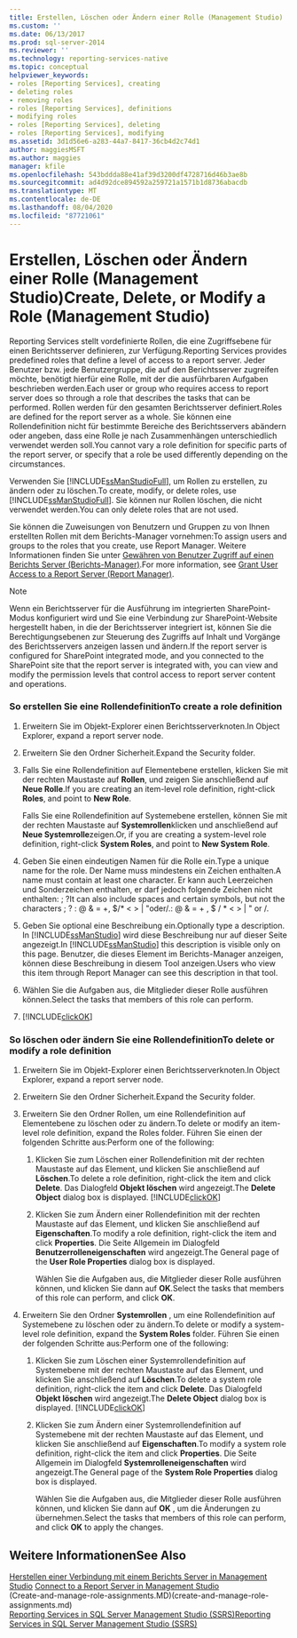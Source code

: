 ```yaml
---
title: Erstellen, Löschen oder Ändern einer Rolle (Management Studio) | Microsoft-Dokumentation
ms.custom: ''
ms.date: 06/13/2017
ms.prod: sql-server-2014
ms.reviewer: ''
ms.technology: reporting-services-native
ms.topic: conceptual
helpviewer_keywords:
- roles [Reporting Services], creating
- deleting roles
- removing roles
- roles [Reporting Services], definitions
- modifying roles
- roles [Reporting Services], deleting
- roles [Reporting Services], modifying
ms.assetid: 3d1d56e6-a283-44a7-8417-36cb4d2c74d1
author: maggiesMSFT
ms.author: maggies
manager: kfile
ms.openlocfilehash: 543bddda88e41af39d3200df4728716d46b3ae8b
ms.sourcegitcommit: ad4d92dce894592a259721a1571b1d8736abacdb
ms.translationtype: MT
ms.contentlocale: de-DE
ms.lasthandoff: 08/04/2020
ms.locfileid: "87721061"
---
```

# <a name="create-delete-or-modify-a-role-management-studio"></a><span data-ttu-id="3242d-102">Erstellen, Löschen oder Ändern einer Rolle (Management Studio)</span><span class="sxs-lookup"><span data-stu-id="3242d-102">Create, Delete, or Modify a Role (Management Studio)</span></span>
  <span data-ttu-id="3242d-103">Reporting Services stellt vordefinierte Rollen, die eine Zugriffsebene für einen Berichtsserver definieren, zur Verfügung.</span><span class="sxs-lookup"><span data-stu-id="3242d-103">Reporting Services provides predefined roles that define a level of access to a report server.</span></span> <span data-ttu-id="3242d-104">Jeder Benutzer bzw. jede Benutzergruppe, die auf den Berichtsserver zugreifen möchte, benötigt hierfür eine Rolle, mit der die ausführbaren Aufgaben beschrieben werden.</span><span class="sxs-lookup"><span data-stu-id="3242d-104">Each user or group who requires access to report server does so through a role that describes the tasks that can be performed.</span></span> <span data-ttu-id="3242d-105">Rollen werden für den gesamten Berichtsserver definiert.</span><span class="sxs-lookup"><span data-stu-id="3242d-105">Roles are defined for the report server as a whole.</span></span> <span data-ttu-id="3242d-106">Sie können eine Rollendefinition nicht für bestimmte Bereiche des Berichtsservers abändern oder angeben, dass eine Rolle je nach Zusammenhängen unterschiedlich verwendet werden soll.</span><span class="sxs-lookup"><span data-stu-id="3242d-106">You cannot vary a role definition for specific parts of the report server, or specify that a role be used differently depending on the circumstances.</span></span>  
  
 <span data-ttu-id="3242d-107">Verwenden Sie [!INCLUDE[ssManStudioFull](../../includes/ssmanstudiofull-md.md)], um Rollen zu erstellen, zu ändern oder zu löschen.</span><span class="sxs-lookup"><span data-stu-id="3242d-107">To create, modify, or delete roles, use [!INCLUDE[ssManStudioFull](../../includes/ssmanstudiofull-md.md)].</span></span> <span data-ttu-id="3242d-108">Sie können nur Rollen löschen, die nicht verwendet werden.</span><span class="sxs-lookup"><span data-stu-id="3242d-108">You can only delete roles that are not used.</span></span>  
  
 <span data-ttu-id="3242d-109">Sie können die Zuweisungen von Benutzern und Gruppen zu von Ihnen erstellten Rollen mit dem Berichts-Manager vornehmen:</span><span class="sxs-lookup"><span data-stu-id="3242d-109">To assign users and groups to the roles that you create, use Report Manager.</span></span> <span data-ttu-id="3242d-110">Weitere Informationen finden Sie unter [Gewähren von Benutzer Zugriff auf einen Berichts Server &#40;Berichts-Manager&#41;](grant-user-access-to-a-report-server.md).</span><span class="sxs-lookup"><span data-stu-id="3242d-110">For more information, see [Grant User Access to a Report Server &#40;Report Manager&#41;](grant-user-access-to-a-report-server.md).</span></span>  
  
> [!NOTE]  
>  <span data-ttu-id="3242d-111">Wenn ein Berichtsserver für die Ausführung im integrierten SharePoint-Modus konfiguriert wird und Sie eine Verbindung zur SharePoint-Website hergestellt haben, in die der Berichtsserver integriert ist, können Sie die Berechtigungsebenen zur Steuerung des Zugriffs auf Inhalt und Vorgänge des Berichtsservers anzeigen lassen und ändern.</span><span class="sxs-lookup"><span data-stu-id="3242d-111">If the report server is configured for SharePoint integrated mode, and you connected to the SharePoint site that the report server is integrated with, you can view and modify the permission levels that control access to report server content and operations.</span></span>  
  
### <a name="to-create-a-role-definition"></a><span data-ttu-id="3242d-112">So erstellen Sie eine Rollendefinition</span><span class="sxs-lookup"><span data-stu-id="3242d-112">To create a role definition</span></span>  
  
1.  <span data-ttu-id="3242d-113">Erweitern Sie im Objekt-Explorer einen Berichtsserverknoten.</span><span class="sxs-lookup"><span data-stu-id="3242d-113">In Object Explorer, expand a report server node.</span></span>  
  
2.  <span data-ttu-id="3242d-114">Erweitern Sie den Ordner Sicherheit.</span><span class="sxs-lookup"><span data-stu-id="3242d-114">Expand the Security folder.</span></span>  
  
3.  <span data-ttu-id="3242d-115">Falls Sie eine Rollendefinition auf Elementebene erstellen, klicken Sie mit der rechten Maustaste auf **Rollen**, und zeigen Sie anschließend auf **Neue Rolle**.</span><span class="sxs-lookup"><span data-stu-id="3242d-115">If you are creating an item-level role definition, right-click **Roles**, and point to **New Role**.</span></span>  
  
     <span data-ttu-id="3242d-116">Falls Sie eine Rollendefinition auf Systemebene erstellen, können Sie mit der rechten Maustaste auf **Systemrollen**klicken und anschließend auf **Neue Systemrolle**zeigen.</span><span class="sxs-lookup"><span data-stu-id="3242d-116">Or, if you are creating a system-level role definition, right-click **System Roles**, and point to **New System Role**.</span></span>  
  
4.  <span data-ttu-id="3242d-117">Geben Sie einen eindeutigen Namen für die Rolle ein.</span><span class="sxs-lookup"><span data-stu-id="3242d-117">Type a unique name for the role.</span></span> <span data-ttu-id="3242d-118">Der Name muss mindestens ein Zeichen enthalten.</span><span class="sxs-lookup"><span data-stu-id="3242d-118">A name must contain at least one character.</span></span> <span data-ttu-id="3242d-119">Er kann auch Leerzeichen und Sonderzeichen enthalten, er darf jedoch folgende Zeichen nicht enthalten: ; ?</span><span class="sxs-lookup"><span data-stu-id="3242d-119">It can also include spaces and certain symbols, but not the characters ; ?</span></span> <span data-ttu-id="3242d-120">: \@ & = +, $/\* \< > | "oder/.</span><span class="sxs-lookup"><span data-stu-id="3242d-120">: \@ & = + , $ / \* \< > | " or /.</span></span>  
  
5.  <span data-ttu-id="3242d-121">Geben Sie optional eine Beschreibung ein.</span><span class="sxs-lookup"><span data-stu-id="3242d-121">Optionally type a description.</span></span> <span data-ttu-id="3242d-122">In [!INCLUDE[ssManStudio](../../includes/ssmanstudio-md.md)] wird diese Beschreibung nur auf dieser Seite angezeigt.</span><span class="sxs-lookup"><span data-stu-id="3242d-122">In [!INCLUDE[ssManStudio](../../includes/ssmanstudio-md.md)] this description is visible only on this page.</span></span> <span data-ttu-id="3242d-123">Benutzer, die dieses Element im Berichts-Manager anzeigen, können diese Beschreibung in diesem Tool anzeigen.</span><span class="sxs-lookup"><span data-stu-id="3242d-123">Users who view this item through Report Manager can see this description in that tool.</span></span>  
  
6.  <span data-ttu-id="3242d-124">Wählen Sie die Aufgaben aus, die Mitglieder dieser Rolle ausführen können.</span><span class="sxs-lookup"><span data-stu-id="3242d-124">Select the tasks that members of this role can perform.</span></span>  
  
7.  [!INCLUDE[clickOK](../../includes/clickok-md.md)]  
  
### <a name="to-delete-or-modify-a-role-definition"></a><span data-ttu-id="3242d-125">So löschen oder ändern Sie eine Rollendefinition</span><span class="sxs-lookup"><span data-stu-id="3242d-125">To delete or modify a role definition</span></span>  
  
1.  <span data-ttu-id="3242d-126">Erweitern Sie im Objekt-Explorer einen Berichtsserverknoten.</span><span class="sxs-lookup"><span data-stu-id="3242d-126">In Object Explorer, expand a report server node.</span></span>  
  
2.  <span data-ttu-id="3242d-127">Erweitern Sie den Ordner Sicherheit.</span><span class="sxs-lookup"><span data-stu-id="3242d-127">Expand the Security folder.</span></span>  
  
3.  <span data-ttu-id="3242d-128">Erweitern Sie den Ordner Rollen, um eine Rollendefinition auf Elementebene zu löschen oder zu ändern.</span><span class="sxs-lookup"><span data-stu-id="3242d-128">To delete or modify an item-level role definition, expand the Roles folder.</span></span> <span data-ttu-id="3242d-129">Führen Sie einen der folgenden Schritte aus:</span><span class="sxs-lookup"><span data-stu-id="3242d-129">Perform one of the following:</span></span>  
  
    1.  <span data-ttu-id="3242d-130">Klicken Sie zum Löschen einer Rollendefinition mit der rechten Maustaste auf das Element, und klicken Sie anschließend auf **Löschen**.</span><span class="sxs-lookup"><span data-stu-id="3242d-130">To delete a role definition, right-click the item and click **Delete**.</span></span> <span data-ttu-id="3242d-131">Das Dialogfeld **Objekt löschen** wird angezeigt.</span><span class="sxs-lookup"><span data-stu-id="3242d-131">The **Delete Object** dialog box is displayed.</span></span> [!INCLUDE[clickOK](../../includes/clickok-md.md)]  
  
    2.  <span data-ttu-id="3242d-132">Klicken Sie zum Ändern einer Rollendefinition mit der rechten Maustaste auf das Element, und klicken Sie anschließend auf **Eigenschaften**.</span><span class="sxs-lookup"><span data-stu-id="3242d-132">To modify a role definition, right-click the item and click **Properties**.</span></span> <span data-ttu-id="3242d-133">Die Seite Allgemein im Dialogfeld **Benutzerrolleneigenschaften** wird angezeigt.</span><span class="sxs-lookup"><span data-stu-id="3242d-133">The General page of the **User Role Properties** dialog box is displayed.</span></span>  
  
         <span data-ttu-id="3242d-134">Wählen Sie die Aufgaben aus, die Mitglieder dieser Rolle ausführen können, und klicken Sie dann auf **OK**.</span><span class="sxs-lookup"><span data-stu-id="3242d-134">Select the tasks that members of this role can perform, and click **OK**.</span></span>  
  
4.  <span data-ttu-id="3242d-135">Erweitern Sie den Ordner **Systemrollen** , um eine Rollendefinition auf Systemebene zu löschen oder zu ändern.</span><span class="sxs-lookup"><span data-stu-id="3242d-135">To delete or modify a system-level role definition, expand the **System Roles** folder.</span></span> <span data-ttu-id="3242d-136">Führen Sie einen der folgenden Schritte aus:</span><span class="sxs-lookup"><span data-stu-id="3242d-136">Perform one of the following:</span></span>  
  
    1.  <span data-ttu-id="3242d-137">Klicken Sie zum Löschen einer Systemrollendefinition auf Systemebene mit der rechten Maustaste auf das Element, und klicken Sie anschließend auf **Löschen**.</span><span class="sxs-lookup"><span data-stu-id="3242d-137">To delete a system role definition, right-click the item and click **Delete**.</span></span> <span data-ttu-id="3242d-138">Das Dialogfeld **Objekt löschen** wird angezeigt.</span><span class="sxs-lookup"><span data-stu-id="3242d-138">The **Delete Object** dialog box is displayed.</span></span> [!INCLUDE[clickOK](../../includes/clickok-md.md)]  
  
    2.  <span data-ttu-id="3242d-139">Klicken Sie zum Ändern einer Systemrollendefinition auf Systemebene mit der rechten Maustaste auf das Element, und klicken Sie anschließend auf **Eigenschaften**.</span><span class="sxs-lookup"><span data-stu-id="3242d-139">To modify a system role definition, right-click the item and click **Properties**.</span></span> <span data-ttu-id="3242d-140">Die Seite Allgemein im Dialogfeld **Systemrolleneigenschaften** wird angezeigt.</span><span class="sxs-lookup"><span data-stu-id="3242d-140">The General page of the **System Role Properties** dialog box is displayed.</span></span>  
  
         <span data-ttu-id="3242d-141">Wählen Sie die Aufgaben aus, die Mitglieder dieser Rolle ausführen können, und klicken Sie dann auf **OK** , um die Änderungen zu übernehmen.</span><span class="sxs-lookup"><span data-stu-id="3242d-141">Select the tasks that members of this role can perform, and click **OK** to apply the changes.</span></span>  
  
## <a name="see-also"></a><span data-ttu-id="3242d-142">Weitere Informationen</span><span class="sxs-lookup"><span data-stu-id="3242d-142">See Also</span></span>  
 <span data-ttu-id="3242d-143">[Herstellen einer Verbindung mit einem Berichts Server in Management Studio](../tools/connect-to-a-report-server-in-management-studio.md) </span><span class="sxs-lookup"><span data-stu-id="3242d-143">[Connect to a Report Server in Management Studio](../tools/connect-to-a-report-server-in-management-studio.md) </span></span>  
 <span data-ttu-id="3242d-144">(Create-and-manage-role-assignments.MD)</span><span class="sxs-lookup"><span data-stu-id="3242d-144">(create-and-manage-role-assignments.md)</span></span>   
 [<span data-ttu-id="3242d-145">Reporting Services in SQL Server Management Studio (SSRS)</span><span class="sxs-lookup"><span data-stu-id="3242d-145">Reporting Services in SQL Server Management Studio &#40;SSRS&#41;</span></span>](../tools/reporting-services-in-sql-server-management-studio-ssrs.md)  
  
  

